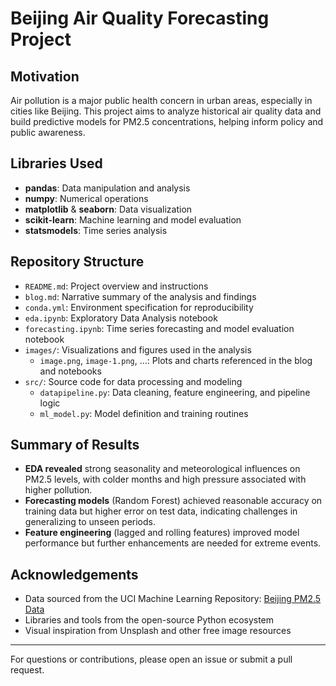 # Beijing Air Quality Forecasting Project

## Motivation

Air pollution is a major public health concern in urban areas, especially in cities like Beijing. This project aims to analyze historical air quality data and build predictive models for PM2.5 concentrations, helping inform policy and public awareness.

## Libraries Used

- **pandas**: Data manipulation and analysis
- **numpy**: Numerical operations
- **matplotlib** & **seaborn**: Data visualization
- **scikit-learn**: Machine learning and model evaluation
- **statsmodels**: Time series analysis

## Repository Structure

- `README.md`: Project overview and instructions
- `blog.md`: Narrative summary of the analysis and findings
- `conda.yml`: Environment specification for reproducibility
- `eda.ipynb`: Exploratory Data Analysis notebook
- `forecasting.ipynb`: Time series forecasting and model evaluation notebook
- `images/`: Visualizations and figures used in the analysis
    - `image.png`, `image-1.png`, ...: Plots and charts referenced in the blog and notebooks
- `src/`: Source code for data processing and modeling
    - `datapipeline.py`: Data cleaning, feature engineering, and pipeline logic
    - `ml_model.py`: Model definition and training routines

## Summary of Results

- **EDA revealed** strong seasonality and meteorological influences on PM2.5 levels, with colder months and high pressure associated with higher pollution.
- **Forecasting models** (Random Forest) achieved reasonable accuracy on training data but higher error on test data, indicating challenges in generalizing to unseen periods.
- **Feature engineering** (lagged and rolling features) improved model performance but further enhancements are needed for extreme events.

## Acknowledgements

- Data sourced from the UCI Machine Learning Repository: [Beijing PM2.5 Data](https://archive.ics.uci.edu/ml/datasets/Beijing+PM2.5+Data)
- Libraries and tools from the open-source Python ecosystem
- Visual inspiration from Unsplash and other free image resources

---

For questions or contributions, please open an issue or submit a pull request.

